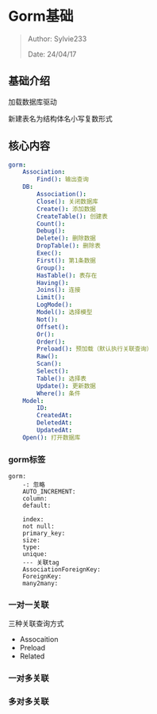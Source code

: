 # Gorm基础

> Author: Sylvie233
>
> Date: 24/04/17


## 基础介绍


加载数据库驱动

新建表名为结构体名小写复数形式







## 核心内容

```yaml
gorm:
	Association:
		Find(): 输出查询
	DB:
		Association():
		Close(): 关闭数据库
		Create(): 添加数据
		CreateTable(): 创建表
		Count():
		Debug():
		Delete(): 删除数据
		DropTable(): 删除表
		Exec():
		First(): 第1条数据
		Group():
		HasTable(): 表存在
		Having():
		Joins(): 连接
		Limit():
		LogMode():
		Model(): 选择模型
		Not(): 
		Offset():
		Or():
		Order():
		Preload(): 预加载（默认执行关联查询）
		Raw():
		Scan():
		Select():
		Table(): 选择表
		Update(): 更新数据
		Where(): 条件
	Model:
		ID:
		CreatedAt:
		DeletedAt:
		UpdatedAt:
	Open(): 打开数据库

```




### gorm标签

```
gorm:
	-: 忽略
	AUTO_INCREMENT:
	column:
	default:
	
	index:
	not null:
	primary_key:
	size:
	type:
	unique: 
	--- 关联tag
	AssociationForeignKey:
	ForeignKey:
	many2many:
```



### 一对一关联


三种关联查询方式
- Assocaition
- Preload
- Related



### 一对多关联



### 多对多关联





